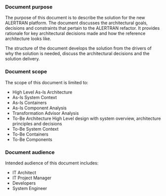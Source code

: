 ### Document purpose

The purpose of this document is to describe the solution for the new ALERTRAN platform. The document discusses the architectural goals, decisions and constraints that pertain to the ALERTRAN refactor. It provides rationale for key architectural decisions made and how the reference architecture looks like.

The structure of the document develops the solution from the drivers of why the solution is needed, discuss the architectural decisions and the solution delivery.

### Document scope

The scope of this document is limited to:

- High Level As-Is Architecture
- As-Is System Context
- As-Is Containers
- As-Is Component Analysis
- Transformation Advisor Analysis
- To-Be Architecture High Level design with system overview, architecture principles and decisions
- To-Be System Context
- To-Be Containers
- To-Be Components

### Document audience

Intended audience of this document includes:

- IT Architect
- IT Project Manager
- Developers
- System Engineer
